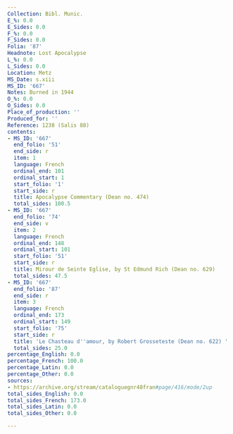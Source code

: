 ```yaml
---
Collection: Bibl. Munic.
E_%: 0.0
E_Sides: 0.0
F_%: 0.0
F_Sides: 0.0
Folia: '87'
Headnote: Lost Apocalypse
L_%: 0.0
L_Sides: 0.0
Location: Metz
MS_Date: s.xiii
MS_ID: '667'
Notes: Burned in 1944
O_%: 0.0
O_Sides: 0.0
Place_of_production: ''
Produced_for: ''
Reference: 1238 (Salis 88)
contents:
- MS_ID: '667'
  end_folio: '51'
  end_side: r
  item: 1
  language: French
  ordinal_end: 101
  ordinal_start: 1
  start_folio: '1'
  start_side: r
  title: Apocalypse Commentary (Dean no. 474)
  total_sides: 100.5
- MS_ID: '667'
  end_folio: '74'
  end_side: v
  item: 2
  language: French
  ordinal_end: 148
  ordinal_start: 101
  start_folio: '51'
  start_side: r
  title: Mirour de Seinte Eglise, by St Edmund Rich (Dean no. 629)
  total_sides: 47.5
- MS_ID: '667'
  end_folio: '87'
  end_side: r
  item: 3
  language: French
  ordinal_end: 173
  ordinal_start: 149
  start_folio: '75'
  start_side: r
  title: 'Le Chasteau d''amour, by Robert Grosseteste (Dean no. 622) '
  total_sides: 25.0
percentage_English: 0.0
percentage_French: 100.0
percentage_Latin: 0.0
percentage_Other: 0.0
sources:
- https://archive.org/stream/cataloguegnr48fran#page/416/mode/2up
total_sides_English: 0.0
total_sides_French: 173.0
total_sides_Latin: 0.0
total_sides_Other: 0.0

---
```

